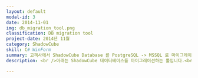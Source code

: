 ```yaml
---
layout: default
modal-id: 3
date: 2014-11-01
img: db_migration_tool.png
classification: DB migration tool
project-date: 2014년 11월
category: ShadowCube
skill: C# WinForm
summary: 고객사에서 ShadowCube Database 를 PostgreSQL -> MSSQL 로 마이그레이션 요청이 많아 툴로 구현하여 생산성이 높아졌습니다.
description: <br />아래는 ShadowCube 데이터베이스를 마이그레이션하는 툴입니다.<br />PostgreSQL 에서 MSSQL 로 ShadowCube 데이터를 이전할 때 사용하는 툴입니다.<br />먼저 환경설정 정보를 입력하여 저장합니다. <img src="img/portfolio/dbm_connection_test.gif" class="img-responsive project-image" alt="dbm_connection_test"> <br />그 다음에 MSSQL 에 신규 데이터베이스를 생성합니다. <img src="img/portfolio/dbm_dbinit.gif" class="img-responsive project-image" alt="dbm_dbinit"> <br />그리고 현재 PostgreSQL 의 데이터는 어떤 것이 있는지 확인하고, MSSQL 로 이동 시킵니다. <img src="img/portfolio/dbm_process.gif" class="img-responsive project-image" alt="dbm_process"> 데이터 이동은 background 에서 처리하고 있기 때문에<br />보시는바와 같이 스크롤 이동, 상태 변화 등 UI 가 Update 됩니다.<br /><br />구현 초기에는 데이터들을 List 객체에 담아 ShadowCube 데이터를 이동시켰는데<br />데이터가 많아질 수록 속도가 느려지는 이슈가 있었습니다.<br />따라서 실시간으로 MSSQL 데이터베이스에 이동하도록 개선하여 속도 및 안전성을 높였습니다.

---
```

